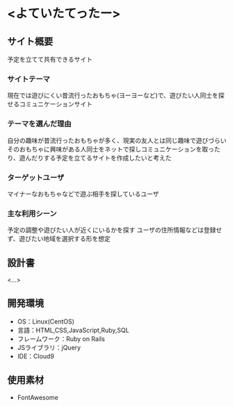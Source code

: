 # <よていたてったー>

## サイト概要
 予定を立てて共有できるサイト

### サイトテーマ
 現在では遊びにくい昔流行ったおもちゃ(ヨーヨーなど)で、遊びたい人同士を探せるコミュニケーションサイト

### テーマを選んだ理由
 自分の趣味が昔流行ったおもちゃが多く、現実の友人とは同じ趣味で遊びづらい
 そのおもちゃに興味がある人同士をネットで探しコミュニケーションを取ったり、遊んだりする予定を立てるサイトを作成したいと考えた

### ターゲットユーザ
 マイナーなおもちゃなどで遊ぶ相手を探しているユーザ

### 主な利用シーン
 予定の調整や遊びたい人が近くにいるかを探す
 ユーザの住所情報などは登録せず、遊びたい地域を選択する形を想定


## 設計書
<...>

## 開発環境
- OS：Linux(CentOS)
- 言語：HTML,CSS,JavaScript,Ruby,SQL
- フレームワーク：Ruby on Rails
- JSライブラリ：jQuery
- IDE：Cloud9

## 使用素材
- FontAwesome